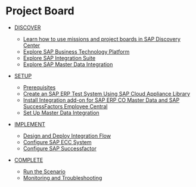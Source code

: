 # Project Board

<!-- disco-toc-start -->

- [DISCOVER](../documentation/discover/README.md)
    - [Learn how to use missions and project boards in SAP Discovery Center](./discover/how-to-use-missions/README.md)
    - [Explore SAP Business Technology Platform](./discover/sap-btp-basics/README.md)
    - [Explore SAP Integration Suite](./discover/sap-integration-suite/README.md)
    - [Explore SAP Master Data Integration](./discover/sap-mater-data-integration/README.md)

- [SETUP](../documentation/setup/README.md)
    - [Prerequisites](./setup/mission-prerequisites/README.md)
    - [Create an SAP ERP Test System Using SAP Cloud Appliance Library](./setup/cal-system/README.md)
    - [Install Integration add-on for SAP ERP CO Master Data and SAP SuccessFactors Employee Central](./setup/install-addon/README.md)
    - [Set Up Master Data Integration](./setup/mdi/README.md)

- [IMPLEMENT](../documentation/implement/README.md)
    - [Design and Deploy Integration Flow ](./implement/cpi/README.md)
    - [Configure SAP ECC System](./implement/ecc/README.md)
    - [Configure SAP Successfactor](./implement/sf/README.md)

- [COMPLETE](../documentation/complete/README.md)
    - [Run the Scenario](./complete/test-e2e/README.md)
    - [Monitoring and Troubleshooting](./complete/monitor/README.md)

<!-- disco-toc-end -->
